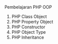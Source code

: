 Pembelajaran PHP OOP

1. PHP Class Object
2. PHP Property Object
3. PHP Constructor
4. PHP Object Type
5. PHP Inheritance